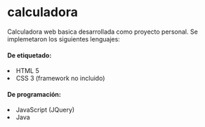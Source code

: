 # calculadora
Calculadora web basica desarrollada como proyecto personal. Se implemetaron los siguientes lenguajes:
#### De etiquetado:
<li> HTML 5 </li>
<li> CSS 3  (framework no incluido)</li>

#### De programación:
<li>JavaScript (JQuery)</li>
<li>Java</li>
